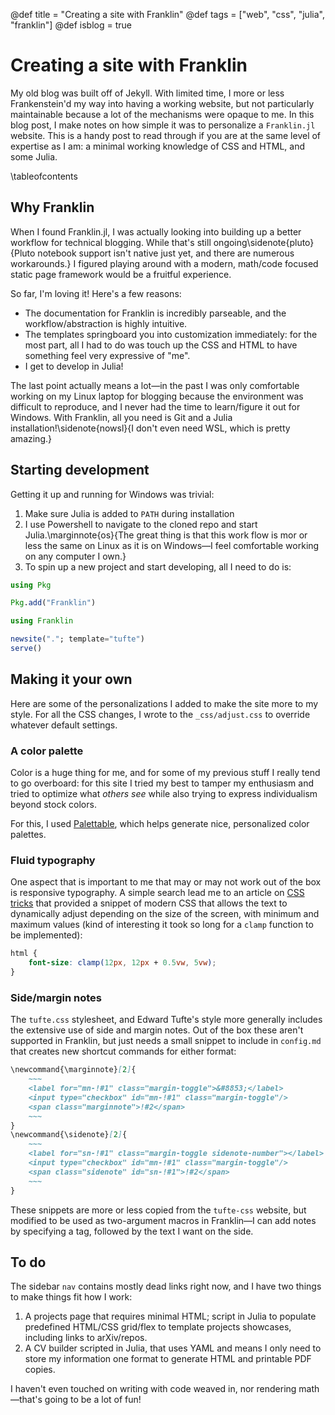 @def title = "Creating a site with Franklin"
@def tags = ["web", "css", "julia", "franklin"]
@def isblog = true

# Creating a site with Franklin

My old blog was built off of Jekyll. With limited time, I more or less Frankenstein'd my way into having a working website, but not particularly maintainable because a lot of the mechanisms were opaque to me. In this blog post, I make notes on how simple it was to personalize a `Franklin.jl` website. This is a handy post to read through if you are at the same level of expertise as I am: a minimal working knowledge of CSS and HTML, and some Julia.

\tableofcontents

## Why Franklin

When I found Franklin.jl, I was actually looking into building up a better workflow for technical blogging. While that's still ongoing\sidenote{pluto}{Pluto notebook support isn't native just yet, and there are numerous workarounds.} I figured playing around with a modern, math/code focused static page framework would be a fruitful experience.

So far, I'm loving it! Here's a few reasons:

- The documentation for Franklin is incredibly parseable, and the workflow/abstraction is highly intuitive.
- The templates springboard you into customization immediately: for the most part, all I had to do was touch up the CSS and HTML to have something feel very expressive of "me".
- I get to develop in Julia!

The last point actually means a lot&mdash;in the past I was only comfortable working on my Linux laptop for blogging because the environment was difficult to reproduce, and I never had the time to learn/figure it out for Windows. With Franklin, all you need is Git and a Julia installation!\sidenote{nowsl}{I don't even need WSL, which is pretty amazing.}

## Starting development

Getting it up and running for Windows was trivial:

1. Make sure Julia is added to `PATH` during installation
2. I use Powershell to navigate to the cloned repo and start Julia.\marginnote{os}{The great thing is that this work flow is mor or less the same on Linux as it is on Windows&mdash;I feel comfortable working on any computer I own.}
3. To spin up a new project and start developing, all I need to do is:

```julia
using Pkg

Pkg.add("Franklin")

using Franklin

newsite("."; template="tufte")
serve()
```

## Making it your own

Here are some of the personalizations I added to make the site more to my style. For all the CSS changes, I wrote to the `_css/adjust.css` to override whatever default settings.

### A color palette

Color is a huge thing for me, and for some of my previous stuff I really tend to go overboard: for this site I tried my best to tamper my enthusiasm and tried to optimize what *others see* while also trying to express individualism beyond stock colors.

For this, I used [Palettable](https://palettable.io), which helps generate nice, personalized color palettes.

### Fluid typography

One aspect that is important to me that may or may not work out of the box is responsive typography. A simple search lead me to an article on [CSS tricks](https://css-tricks.com/simplified-fluid-typography/) that provided a snippet of modern CSS that allows the text to dynamically adjust depending on the size of the screen, with minimum and maximum values (kind of interesting it took so long for a `clamp` function to be implemented):

```css
html {
    font-size: clamp(12px, 12px + 0.5vw, 5vw);
}
```

### Side/margin notes

The `tufte.css` stylesheet, and Edward Tufte's style more generally includes the extensive use of side and margin notes. Out of the box these aren't supported in Franklin, but just needs a small snippet to include in `config.md` that creates new shortcut commands for either format:

```md
\newcommand{\marginnote}[2]{
    ~~~
    <label for="mn-!#1" class="margin-toggle">&#8853;</label>
    <input type="checkbox" id="mn-!#1" class="margin-toggle"/>
    <span class="marginnote">!#2</span>
    ~~~
}
\newcommand{\sidenote}[2]{
    ~~~
    <label for="sn-!#1" class="margin-toggle sidenote-number"></label>
    <input type="checkbox" id="mn-!#1" class="margin-toggle"/>
    <span class="sidenote" id="sn-!#1">!#2</span>
    ~~~
}
```

These snippets are more or less copied from the `tufte-css` website, but modified to be used as two-argument macros in Franklin&mdash;I can add notes by specifying a tag, followed by the text I want on the side.


## To do

The sidebar `nav` contains mostly dead links right now, and I have two things to make things fit how I work:

1. A projects page that requires minimal HTML; script in Julia to populate predefined HTML/CSS grid/flex to template projects showcases, including links to arXiv/repos.
2. A CV builder scripted in Julia, that uses YAML and means I only need to store my information one format to generate HTML and printable PDF copies.

I haven't even touched on writing with code weaved in, nor rendering math&mdash;that's going to be a lot of fun!